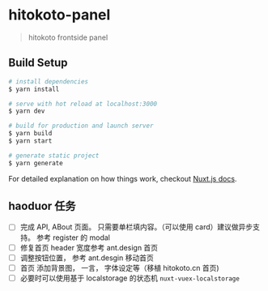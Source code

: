 # hitokoto-panel

> hitokoto frontside panel

## Build Setup

``` bash
# install dependencies
$ yarn install

# serve with hot reload at localhost:3000
$ yarn dev

# build for production and launch server
$ yarn build
$ yarn start

# generate static project
$ yarn generate
```

For detailed explanation on how things work, checkout [Nuxt.js docs](https://nuxtjs.org).


## haoduor 任务
* [ ] 完成 API, ABout 页面。 只需要单栏填内容。（可以使用 card）建议做异步支持。 参考 register 的 modal
* [ ] 修复首页 header 宽度参考 ant.design 首页
* [ ] 调整按钮位置， 参考 ant.desgin 移动首页
* [ ] 首页 添加背景图， 一言， 字体设定等（移植 hitokoto.cn 首页)
* [ ] 必要时可以使用基于 localstorage 的状态机 `nuxt-vuex-localstorage`
